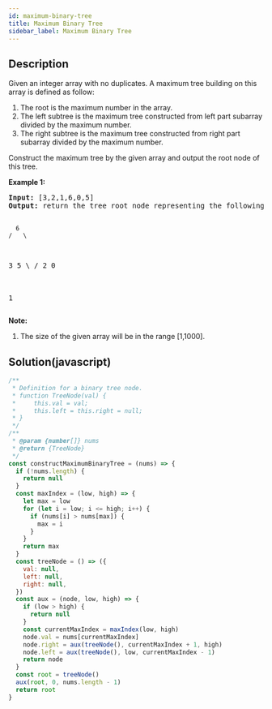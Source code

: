 ```yaml
---
id: maximum-binary-tree
title: Maximum Binary Tree
sidebar_label: Maximum Binary Tree
---
```

## Description
<div class="description">
<p>
Given an integer array with no duplicates. A maximum tree building on this array is defined as follow:
<ol>
<li>The root is the maximum number in the array. </li>
<li>The left subtree is the maximum tree constructed from left part subarray divided by the maximum number.</li>
<li>The right subtree is the maximum tree constructed from right part subarray divided by the maximum number.</li> 
</ol>
</p>

<p>
Construct the maximum tree by the given array and output the root node of this tree.
</p>

<p><b>Example 1:</b><br />
<pre>
<b>Input:</b> [3,2,1,6,0,5]
<b>Output:</b> return the tree root node representing the following tree:

      6
    /   \
   3     5
    \    / 
     2  0   
       \
        1
</pre>
</p>

<p><b>Note:</b><br>
<ol>
<li>The size of the given array will be in the range [1,1000].</li>
</ol>
</p>
</div>

## Solution(javascript)
```javascript
/**
 * Definition for a binary tree node.
 * function TreeNode(val) {
 *     this.val = val;
 *     this.left = this.right = null;
 * }
 */
/**
 * @param {number[]} nums
 * @return {TreeNode}
 */
const constructMaximumBinaryTree = (nums) => {
  if (!nums.length) {
    return null
  }
  const maxIndex = (low, high) => {
    let max = low
    for (let i = low; i <= high; i++) {
      if (nums[i] > nums[max]) {
        max = i
      }
    }
    return max
  }
  const treeNode = () => ({
    val: null,
    left: null,
    right: null,
  })
  const aux = (node, low, high) => {
    if (low > high) {
      return null
    }
    const currentMaxIndex = maxIndex(low, high)
    node.val = nums[currentMaxIndex]
    node.right = aux(treeNode(), currentMaxIndex + 1, high)
    node.left = aux(treeNode(), low, currentMaxIndex - 1)
    return node
  }
  const root = treeNode()
  aux(root, 0, nums.length - 1)
  return root
}

```